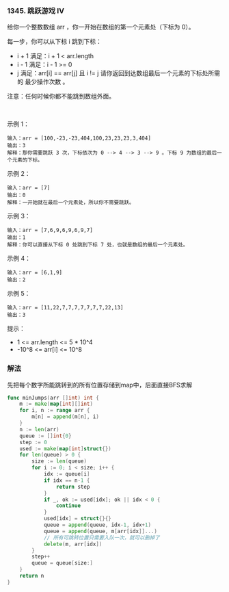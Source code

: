 ### 1345. 跳跃游戏 IV
给你一个整数数组 arr ，你一开始在数组的第一个元素处（下标为 0）。

每一步，你可以从下标 i 跳到下标：

- i + 1 满足：i + 1 < arr.length
- i - 1 满足：i - 1 >= 0
- j 满足：arr[i] == arr[j] 且 i != j
请你返回到达数组最后一个元素的下标处所需的 最少操作次数 。

注意：任何时候你都不能跳到数组外面。

 

示例 1：
```
输入：arr = [100,-23,-23,404,100,23,23,23,3,404]
输出：3
解释：那你需要跳跃 3 次，下标依次为 0 --> 4 --> 3 --> 9 。下标 9 为数组的最后一个元素的下标。
```
示例 2：
```
输入：arr = [7]
输出：0
解释：一开始就在最后一个元素处，所以你不需要跳跃。
```
示例 3：
```
输入：arr = [7,6,9,6,9,6,9,7]
输出：1
解释：你可以直接从下标 0 处跳到下标 7 处，也就是数组的最后一个元素处。
```
示例 4：
```
输入：arr = [6,1,9]
输出：2
```
示例 5：
```
输入：arr = [11,22,7,7,7,7,7,7,7,22,13]
输出：3
```

提示：

- 1 <= arr.length <= 5 * 10^4
- -10^8 <= arr[i] <= 10^8

### 解法
先把每个数字所能跳转到的所有位置存储到map中，后面直接BFS求解
```go
func minJumps(arr []int) int {
    m := make(map[int][]int)
    for i, n := range arr {
        m[n] = append(m[n], i)
    }
    n := len(arr)
    queue := []int{0}
    step := 0
    used := make(map[int]struct{})
    for len(queue) > 0 {
        size := len(queue)
        for i := 0; i < size; i++ {
            idx := queue[i]
            if idx == n-1 {
                return step
            }
            if _, ok := used[idx]; ok || idx < 0 {
                continue
            }
            used[idx] = struct{}{}
            queue = append(queue, idx-1, idx+1)
            queue = append(queue, m[arr[idx]]...)
            // 所有可跳转位置只需要入队一次，就可以删掉了
            delete(m, arr[idx])
        }
        step++
        queue = queue[size:]
    } 
    return n
}
```